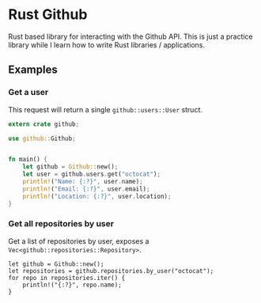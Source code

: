# Rust Github

Rust based library for interacting with the Github API. This is just a practice library while I learn how to write Rust libraries / applications.

## Examples

### Get a user

This request will return a single `github::users::User` struct.

```rust
extern crate github;

use github::Github;


fn main() {
    let github = Github::new();
    let user = github.users.get("octocat");
    println!("Name: {:?}", user.name);
    println!("Email: {:?}", user.email);
    println!("Location: {:?}", user.location);
}
```

### Get all repositories by user

Get a list of repositories by user, exposes a `Vec<github::repositories::Repository>`.

```
let github = Github::new();
let repositories = github.repositories.by_user("octocat");
for repo in repositories.iter() {
    println!("{:?}", repo.name);
}
```
